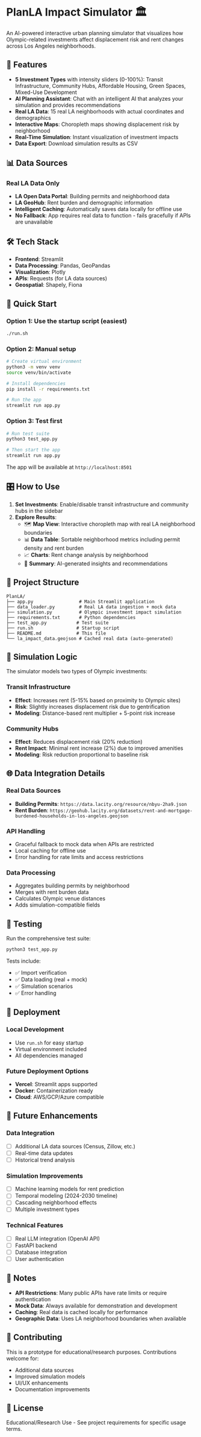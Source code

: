 # PlanLA Impact Simulator 🏛️

An AI-powered interactive urban planning simulator that visualizes how Olympic-related investments affect displacement risk and rent changes across Los Angeles neighborhoods.

## 🚀 Features

- **5 Investment Types** with intensity sliders (0-100%): Transit Infrastructure, Community Hubs, Affordable Housing, Green Spaces, Mixed-Use Development
- **AI Planning Assistant**: Chat with an intelligent AI that analyzes your simulation and provides recommendations
- **Real LA Data**: 15 real LA neighborhoods with actual coordinates and demographics
- **Interactive Maps**: Choropleth maps showing displacement risk by neighborhood
- **Real-Time Simulation**: Instant visualization of investment impacts
- **Data Export**: Download simulation results as CSV

## 📊 Data Sources

### Real LA Data Only
- **LA Open Data Portal**: Building permits and neighborhood data
- **LA GeoHub**: Rent burden and demographic information
- **Intelligent Caching**: Automatically saves data locally for offline use
- **No Fallback**: App requires real data to function - fails gracefully if APIs are unavailable

## 🛠️ Tech Stack

- **Frontend**: Streamlit
- **Data Processing**: Pandas, GeoPandas
- **Visualization**: Plotly
- **APIs**: Requests (for LA data sources)
- **Geospatial**: Shapely, Fiona

## 🚀 Quick Start

### Option 1: Use the startup script (easiest)
```bash
./run.sh
```

### Option 2: Manual setup
```bash
# Create virtual environment
python3 -m venv venv
source venv/bin/activate

# Install dependencies
pip install -r requirements.txt

# Run the app
streamlit run app.py
```

### Option 3: Test first
```bash
# Run test suite
python3 test_app.py

# Then start the app
streamlit run app.py
```

The app will be available at `http://localhost:8501`

## 🎛️ How to Use

1. **Set Investments**: Enable/disable transit infrastructure and community hubs in the sidebar
2. **Explore Results**: 
   - 🗺️ **Map View**: Interactive choropleth map with real LA neighborhood boundaries
   - 📊 **Data Table**: Sortable neighborhood metrics including permit density and rent burden
   - 📈 **Charts**: Rent change analysis by neighborhood
   - 📝 **Summary**: AI-generated insights and recommendations

## 📁 Project Structure

```
PlanLA/
├── app.py                 # Main Streamlit application
├── data_loader.py         # Real LA data ingestion + mock data
├── simulation.py          # Olympic investment impact simulation
├── requirements.txt       # Python dependencies
├── test_app.py           # Test suite
├── run.sh                # Startup script
├── README.md             # This file
└── la_impact_data.geojson # Cached real data (auto-generated)
```

## 🔧 Simulation Logic

The simulator models two types of Olympic investments:

### Transit Infrastructure
- **Effect**: Increases rent (5-15% based on proximity to Olympic sites)
- **Risk**: Slightly increases displacement risk due to gentrification
- **Modeling**: Distance-based rent multiplier + 5-point risk increase

### Community Hubs
- **Effect**: Reduces displacement risk (20% reduction)
- **Rent Impact**: Minimal rent increase (2%) due to improved amenities
- **Modeling**: Risk reduction proportional to baseline risk

## 🌐 Data Integration Details

### Real Data Sources
- **Building Permits**: `https://data.lacity.org/resource/nbyu-2ha9.json`
- **Rent Burden**: `https://geohub.lacity.org/datasets/rent-and-mortgage-burdened-households-in-los-angeles.geojson`

### API Handling
- Graceful fallback to mock data when APIs are restricted
- Local caching for offline use
- Error handling for rate limits and access restrictions

### Data Processing
- Aggregates building permits by neighborhood
- Merges with rent burden data
- Calculates Olympic venue distances
- Adds simulation-compatible fields

## 🧪 Testing

Run the comprehensive test suite:
```bash
python3 test_app.py
```

Tests include:
- ✅ Import verification
- ✅ Data loading (real + mock)
- ✅ Simulation scenarios
- ✅ Error handling

## 🚀 Deployment

### Local Development
- Use `run.sh` for easy startup
- Virtual environment included
- All dependencies managed

### Future Deployment Options
- **Vercel**: Streamlit apps supported
- **Docker**: Containerization ready
- **Cloud**: AWS/GCP/Azure compatible

## 🔮 Future Enhancements

### Data Integration
- [ ] Additional LA data sources (Census, Zillow, etc.)
- [ ] Real-time data updates
- [ ] Historical trend analysis

### Simulation Improvements
- [ ] Machine learning models for rent prediction
- [ ] Temporal modeling (2024-2030 timeline)
- [ ] Cascading neighborhood effects
- [ ] Multiple investment types

### Technical Features
- [ ] Real LLM integration (OpenAI API)
- [ ] FastAPI backend
- [ ] Database integration
- [ ] User authentication

## 📝 Notes

- **API Restrictions**: Many public APIs have rate limits or require authentication
- **Mock Data**: Always available for demonstration and development
- **Caching**: Real data is cached locally for performance
- **Geographic Data**: Uses LA neighborhood boundaries when available

## 🤝 Contributing

This is a prototype for educational/research purposes. Contributions welcome for:
- Additional data sources
- Improved simulation models
- UI/UX enhancements
- Documentation improvements

## 📄 License

Educational/Research Use - See project requirements for specific usage terms.
